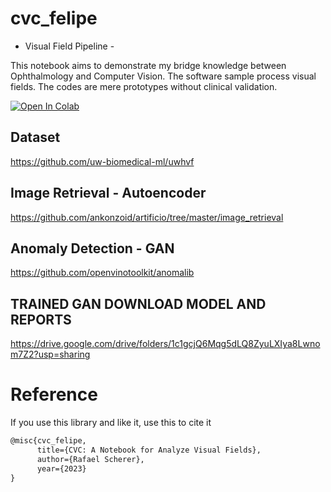 # cvc_felipe
- Visual Field Pipeline -

This notebook aims to demonstrate my bridge knowledge between Ophthalmology and Computer Vision. The software sample process visual fields. The codes are mere prototypes without clinical validation.



<a href="https://colab.research.google.com/drive/1py6Q5LM_fJkgPG-kciVZ43P_cJTJtMZr?usp=sharing" target="_parent"><img src="https://colab.research.google.com/assets/colab-badge.svg" alt="Open In Colab"/></a>


## Dataset
https://github.com/uw-biomedical-ml/uwhvf

## Image Retrieval - Autoencoder
https://github.com/ankonzoid/artificio/tree/master/image_retrieval

## Anomaly Detection - GAN
https://github.com/openvinotoolkit/anomalib

## TRAINED GAN DOWNLOAD MODEL AND REPORTS
https://drive.google.com/drive/folders/1c1gcjQ6Mqg5dLQ8ZyuLXIya8Lwnom7Z2?usp=sharing



# Reference

If you use this library and like it, use this to cite it

```tex
@misc{cvc_felipe,
      title={CVC: A Notebook for Analyze Visual Fields},
      author={Rafael Scherer},
      year={2023}
}
```
